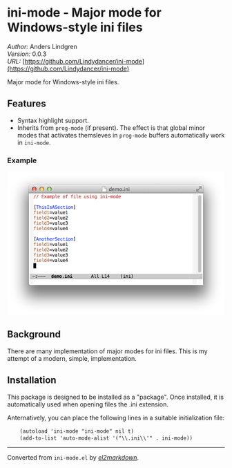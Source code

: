 # ini-mode - Major mode for Windows-style ini files

*Author:* Anders Lindgren<br>
*Version:* 0.0.3<br>
*URL:* [https://github.com/Lindydancer/ini-mode](https://github.com/Lindydancer/ini-mode)<br>

Major mode for Windows-style ini files.

## Features

* Syntax highlight support.
* Inherits from `prog-mode` (if present). The effect is that global
  minor modes that activates themsleves in `prog-mode` buffers
  automatically work in `ini-mode`.

### Example

![Example](doc/demo.png)

## Background

There are many implementation of major modes for ini files. This is
my attempt of a modern, simple, implementation.

## Installation

This package is designed to be installed as a "package". Once
installed, it is automatically used when opening files the .ini
extension.

Anternatively, you can place the following lines in a suitable
initialization file:

        (autoload 'ini-mode "ini-mode" nil t)
        (add-to-list 'auto-mode-alist '("\\.ini\\'" . ini-mode))


---
Converted from `ini-mode.el` by [*el2markdown*](https://github.com/Lindydancer/el2markdown).
